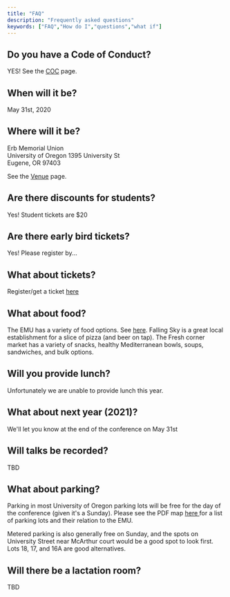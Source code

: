 ```yaml
---
title: "FAQ"
description: "Frequently asked questions"
keywords: ["FAQ","How do I","questions","what if"]
---
```



## Do you have a Code of Conduct?

YES! See the <a href="/coc">COC</a> page.

## When will it be?

May 31st, 2020

## Where will it be?

Erb Memorial Union <br> 
University of Oregon
1395 University St <br>
Eugene, OR 97403

See the <a href="/venue"> Venue</a> page.

## Are there discounts for students?

Yes! Student tickets are $20

## Are there early bird tickets?

Yes! Please register by...

## What about tickets?

Register/get a ticket [here](https://www.eventbank.com/event/11944/register/)

## What about food?
 The EMU has a variety of food options. See [here](https://emu.uoregon.edu/food). Falling Sky is a great local establishment for a slice of pizza (and beer on tap). The Fresh corner market has a variety of snacks, healthy Mediterranean bowls, soups, sandwiches, and bulk options.

## Will you provide lunch?
Unfortunately we are unable to provide lunch this year.

## What about next year (2021)?
We'll let you know at the end of the conference on May 31st

## Will talks be recorded?

TBD

## What about parking?
Parking in most University of Oregon parking lots will be free for the day of the conference (given it's a Sunday). Please see the PDF map <a href = "https://business.uoregon.edu/sites/business1.uoregon.edu/files/media/campus-parking-map.pdf"> here </a> for a list of parking lots and their relation to the EMU. 

Metered parking is also generally free on Sunday, and the spots on University Street near McArthur court would be a good spot to look first. Lots 18, 17, and 16A are good alternatives.

## Will there be a lactation room?

TBD

<br><br>

<!-- # Transportation <a id="getting_there"></a>

### Car
 - Parking is free and plentiful at the hotel and surrouding area.
 - Take I-5 North to I 405 North for approx 15 minutes (11miles) take I-90 East and exit 11A. Cross over freeway, take right on SE Eastgate Way, take left at 158th Avenue SE (at second stoplight ), we are on the left hand side.
 
...

### Flying
Our major local airport is the Sea-Tac Airport. If using a taxi/rideshare/local friend isn't your thing, the airport has a train that will currently take you into Seattle, and you can take public transport to the event center. 

...

### Bus/Public Transport
 - From Downtown Seattle:
    - The 554 can take you most of the way; get off at the I-90 Expressway Ramp & 142nd Pl. You can either walk from there (approximately 25 minutes) along SE Eastgate Way or walk to the Eastgate Park and Ride and take the 221 to 150th and SE Eastgate way, walking east along SE Eastgate Way to the hotel.
    
  - From Downtown Bellevue:
    - Take the 271 from the Bellevue Transit Center to 150th and SE Eastgate way. Walk east along SE Eastgate Way East to the hotel

...

#### Teleporter
First set the up-quark to a spin of 42 and feed your Z Boson to ...wait, why do you need directions?

...

<br><br> -->
